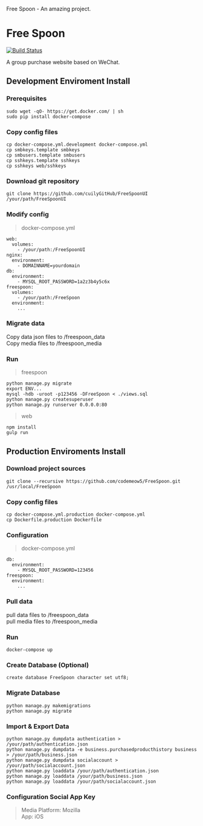 Free Spoon - An amazing project.
# Free Spoon  

[![Build Status](https://travis-ci.org/codemeow5/FreeSpoon.svg?branch=dev)](https://travis-ci.org/codemeow5/FreeSpoon)

A group purchase website based on WeChat.

## Development Enviroment Install

### Prerequisites  

	sudo wget -qO- https://get.docker.com/ | sh  
	sudo pip install docker-compose  

### Copy config files  

	cp docker-compose.yml.development docker-compose.yml  
	cp smbkeys.template smbkeys  
	cp smbusers.template smbusers  
	cp sshkeys.template sshkeys  
	cp sshkeys web/sshkeys

### Download git repository  

	git clone https://github.com/cuilyGitHub/FreeSpoonUI /your/path/FreeSpoonUI  

### Modify config  

> docker-compose.yml  

	web:  
	  volumes:  
	    - /your/path:/FreeSpoonUI  
	nginx:  
	  environment:  
	    - DOMAINNAME=yourdomain  
	db:  
	  environment:  
	    - MYSQL_ROOT_PASSWORD=1a2z3b4y5c6x  
	freespoon:  
	  volumes:  
	    - /your/path:/FreeSpoon  
	  environment:  
	    ...  

### Migrate data  

Copy data json files to /freespoon_data  
Copy media files to /freespoon_media  

### Run  

> freespoon  

	python manage.py migrate  
	export ENV...   
	mysql -hdb -uroot -p123456 -DFreeSpoon < ./views.sql  
	python manage.py createsuperuser  
	python manage.py runserver 0.0.0.0:80  

> web  

	npm install  
	gulp run  

## Production Enviroments Install  

### Download project sources  

	git clone --recursive https://github.com/codemeow5/FreeSpoon.git  /usr/local/FreeSpoon  

### Copy config files  

	cp docker-compose.yml.production docker-compose.yml  
	cp Dockerfile.production Dockerfile  

### Configuration  

> docker-compose.yml  

	db:  
	  environment:  
	    - MYSQL_ROOT_PASSWORD=123456  
	freespoon:  
	  environment:  
	    ...  

### Pull data  

pull data files to /freespoon_data  
pull media files to /freespoon_media  

### Run  

	docker-compose up  

### Create Database (Optional)  

	create database FreeSpoon character set utf8;

### Migrate Database

	python manage.py makemigrations  
	python manage.py migrate

### Import & Export Data  

	python manage.py dumpdata authentication > /your/path/authentication.json  
	python manage.py dumpdata -e business.purchasedproducthistory business > /your/path/business.json  
	python manage.py dumpdata socialaccount > /your/path/socialaccount.json  
	python manage.py loaddata /your/path/authentication.json  
	python manage.py loaddata /your/path/business.json  
	python manage.py loaddata /your/path/socialaccount.json  

### Configuration Social App Key

> Media Platform: Mozilla  
> App: iOS  

